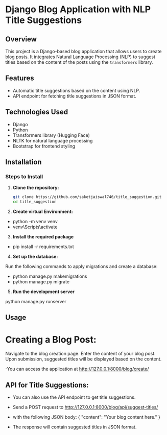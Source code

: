 # Django Blog Application with NLP Title Suggestions

## Overview

This project is a Django-based blog application that allows users to create blog posts. It integrates Natural Language Processing (NLP) to suggest titles based on the content of the posts using the `transformers` library.

## Features
- Automatic title suggestions based on the content using NLP.
- API endpoint for fetching title suggestions in JSON format.

## Technologies Used

- Django
- Python
- Transformers library (Hugging Face)
- NLTK for natural language processing
- Bootstrap for frontend styling

## Installation

### Steps to Install

1. **Clone the repository:**

   ```bash
   git clone https://github.com/saketjaiswal746/title_suggestion.git
   cd title_suggestion

2. **Create virtual Environment:**

- python -m venv venv
- venv\Scripts\activate

3. **Install the required package**

- pip install -r requirements.txt

4. **Set up the database:**

Run the following commands to apply migrations and create a database:

- python manage.py makemigrations
- python manage.py migrate

5. **Run the development server**

python manage.py runserver


## Usage

 # Creating a Blog Post:

Navigate to the blog creation page.
Enter the content of your blog post.
Upon submission, suggested titles will be displayed based on the content.

-You can access the application at http://127.0.0.1:8000/blog/create/


## API for Title Suggestions:

- You can also use the API endpoint to get title suggestions.

- Send a POST request to http://127.0.0.1:8000/blog/api/suggest-titles/ 

- with the following JSON body:
 {
     "content": "Your blog content here."
 }
- The response will contain suggested titles in JSON format.

